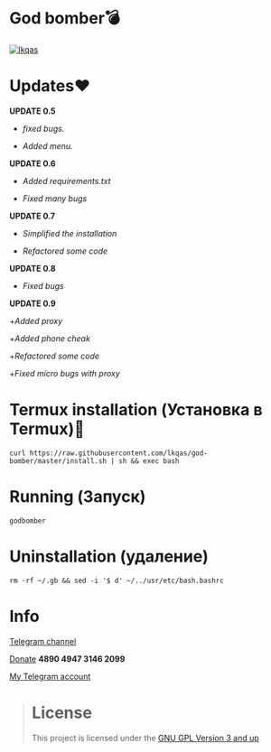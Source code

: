# God bomber💣
[![lkqas](https://img.icons8.com/emoji/452/bomb-emoji.png)](https://github.com/lkqas/god-bomber)

# Updates❤
**UPDATE 0.5**

+ _fixed bugs._

+ _Added menu._

**UPDATE 0.6**

+ _Added requirements.txt_

+ _Fixed many bugs_

**UPDATE 0.7**

+ _Simplified the installation_

+ _Refactored some code_

**UPDATE 0.8**

+ _Fixed bugs_


**UPDATE 0.9**

+_Added proxy_

+_Added phone cheak_

+_Refactored some code_

+_Fixed micro bugs with proxy_

# Termux installation (Установка в Termux)🔫
```
curl https://raw.githubusercontent.com/lkqas/god-bomber/master/install.sh | sh && exec bash
```
# Running (Запуск)
```
godbomber
```
# Uninstallation (удаление)
```
rm -rf ~/.gb && sed -i '$ d' ~/../usr/etc/bash.bashrc
```

# Info
[Telegram channel](https://t.me/Ravvs_Archive)

[Donate](https://qiwi.com/payment/form/31873) **4890 4947 3146 2099**

[My Telegram account](https://t.me/lkqas)

># License
>This project is licensed under the [GNU GPL Version 3 and up](https://github.com/lkqas/god-bomber/blob/master/LICENSE)
